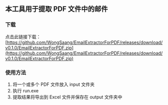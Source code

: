## 本工具用于提取 PDF 文件中的邮件

### 下载

点击此链接下载：[https://github.com/WongSaang/EmailExtractorForPDF/releases/download/v0.1.0/EmailExtractorForPDF.zip](https://github.com/WongSaang/EmailExtractorForPDF/releases/download/v0.1.0/EmailExtractorForPDF.zip)

### 使用方法

1. 将一个或多个 PDF 文件放入 input 文件夹
2. 执行 run.exe
3. 提取结果将导出到 Excel 文件并保存在 output 文件夹中
